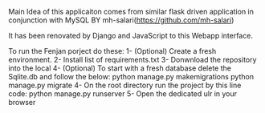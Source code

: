 Main Idea of this applicaiton comes from similar flask driven application in conjunction with MySQL BY mh-salari(https://github.com/mh-salari)

It has been renovated by Django and JavaScript to this Webapp interface.

To run the Fenjan porject do these:
1- (Optional) Create a fresh environment.
2- Install list of requirements.txt
3- Donwnload the repository into the local
4- (Optional) To start with a fresh database delete the Sqlite.db and follow the below:
    python manage.py makemigrations
    python manage.py migrate
4- On the root directory run the project by this line code:
    python manage.py runserver
5- Open the dedicated ulr in your browser
